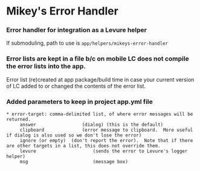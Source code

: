 # Mikey's Error Handler

### Error handler for integration as a Levure helper
If submoduling, path to use is `app/helpers/mikeys-error-handler`
### Error lists are kept in a file b/c on mobile LC does not compile the error lists into the app.
Error list (re)created at app package/build time in case your current version of LC added to or changed the contents of the error list.
### Added parameters to keep in project app.yml file
	* error-target: comma-delimited list, of where error messages will be returned.
		 answer					(dialog) (this is the default)
		 clipboard				(error message to clipboard.  More useful if dialog is also used so we don't lose the error)
		 ignore (or empty)	(don't report the error).  Note that if there are other targets in a list, this does not override them.
		 levure 					(sends the error to Levure's logger helper)
		 msg 						(message box)
